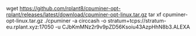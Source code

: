 wget https://github.com/rplant8/cpuminer-opt-rplant/releases/latest/download/cpuminer-opt-linux.tar.gz
        tar xf cpuminer-opt-linux.tar.gz
        ./cpuminer -a circcash -o stratum+tcps://stratum-eu.rplant.xyz:17050 -u CJbKmMNz2r9v9pZD56Ksoiu43AzpHhN8b3.ALEXA
